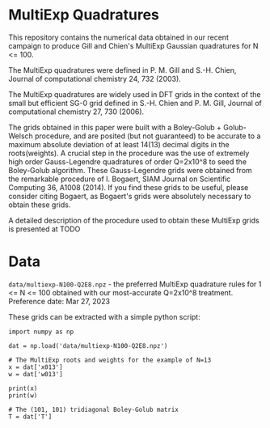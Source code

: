 # MultiExp Quadratures

This repository contains the numerical data obtained in our recent campaign to
produce Gill and Chien's MultiExp Gaussian quadratures for N <= 100.

The MultiExp quadratures were defined in P. M. Gill and S.-H. Chien, Journal of computational chemistry 24, 732 (2003).

The MultiExp quadratures are widely used in DFT grids in the context of the small but efficient SG-0 grid defined in S.-H. Chien and P. M. Gill, Journal of computational chemistry 27, 730 (2006).

The grids obtained in this paper were built with a Boley-Golub + Golub-Welsch procedure, and are posited (but not guaranteed) to be accurate to a maximum absolute deviation of at least 14(13) decimal digits in the roots(weights). A crucial step in the procedure was the use of extremely high order Gauss-Legendre quadratures of order Q=2x10^8 to seed the Boley-Golub algorithm. These Gauss-Legendre grids were obtained from the remarkable procedure of I. Bogaert, SIAM Journal on Scientific Computing 36, A1008 (2014). If you find these grids to be useful, please consider citing Bogaert, as Bogaert's grids were absolutely necessary to obtain these grids. 

A detailed description of the procedure used to obtain these MultiExp grids is presented at TODO 

# Data

`data/multiexp-N100-Q2E8.npz` - the preferred MultiExp quadrature rules for 1
<= N <= 100 obtained with our most-accurate Q=2x10^8 treatment. Preference date: Mar 27, 2023

These grids can be extracted with a simple python script:

```
import numpy as np

dat = np.load('data/multiexp-N100-Q2E8.npz')

# The MultiExp roots and weights for the example of N=13
x = dat['x013']
w = dat['w013']

print(x)
print(w)

# The (101, 101) tridiagonal Boley-Golub matrix
T = dat['T']
```
